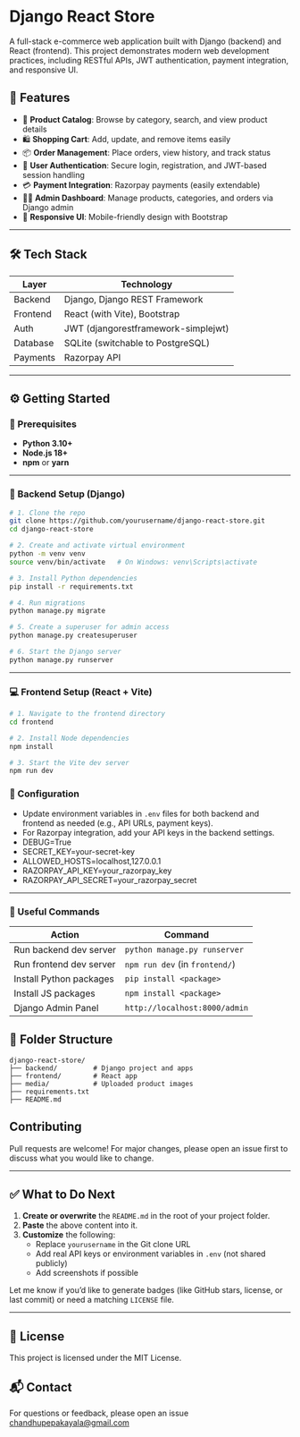 # Django React Store

A full-stack e-commerce web application built with Django (backend) and React (frontend). This project demonstrates modern web development practices, including RESTful APIs, JWT authentication, payment integration, and responsive UI.

## 🚀 Features

- 🛒 **Product Catalog**: Browse by category, search, and view product details
- 🛍️ **Shopping Cart**: Add, update, and remove items easily
- 📦 **Order Management**: Place orders, view history, and track status
- 🔐 **User Authentication**: Secure login, registration, and JWT-based session handling
- 💳 **Payment Integration**: Razorpay payments (easily extendable)
- 🧑‍💻 **Admin Dashboard**: Manage products, categories, and orders via Django admin
- 📱 **Responsive UI**: Mobile-friendly design with Bootstrap

---

## 🛠️ Tech Stack

| Layer      | Technology                        |
|------------|-----------------------------------|
| Backend    | Django, Django REST Framework     |
| Frontend   | React (with Vite), Bootstrap      |
| Auth       | JWT (djangorestframework-simplejwt) |
| Database   | SQLite (switchable to PostgreSQL) |
| Payments   | Razorpay API                      |

---

## ⚙️ Getting Started

### 📌 Prerequisites

- **Python 3.10+**
- **Node.js 18+**
- **npm** or **yarn**

---

### 🔧 Backend Setup (Django)

```bash
# 1. Clone the repo
git clone https://github.com/yourusername/django-react-store.git
cd django-react-store

# 2. Create and activate virtual environment
python -m venv venv
source venv/bin/activate   # On Windows: venv\Scripts\activate

# 3. Install Python dependencies
pip install -r requirements.txt

# 4. Run migrations
python manage.py migrate

# 5. Create a superuser for admin access
python manage.py createsuperuser

# 6. Start the Django server
python manage.py runserver
```
---

### 💻 Frontend Setup (React + Vite)

```bash
# 1. Navigate to the frontend directory
cd frontend

# 2. Install Node dependencies
npm install

# 3. Start the Vite dev server
npm run dev
```

### 🔐 Configuration

- Update environment variables in `.env` files for both backend and frontend as needed (e.g., API URLs, payment keys).
- For Razorpay integration, add your API keys in the backend settings.
- DEBUG=True
- SECRET_KEY=your-secret-key
- ALLOWED_HOSTS=localhost,127.0.0.1
- RAZORPAY_API_KEY=your_razorpay_key
- RAZORPAY_API_SECRET=your_razorpay_secret

---

### 🧪 Useful Commands

| Action                  | Command                        |
| ----------------------- | ------------------------------ |
| Run backend dev server  | `python manage.py runserver`   |
| Run frontend dev server | `npm run dev` (in `frontend/`) |
| Install Python packages | `pip install <package>`        |
| Install JS packages     | `npm install <package>`        |
| Django Admin Panel      | `http://localhost:8000/admin`  |

## 📁 Folder Structure

```
django-react-store/
├── backend/         # Django project and apps
├── frontend/        # React app
├── media/           # Uploaded product images
├── requirements.txt
├── README.md
```

## Contributing

Pull requests are welcome! For major changes, please open an issue first to discuss what you would like to change.

---

## ✅ What to Do Next

1. **Create or overwrite** the `README.md` in the root of your project folder.
2. **Paste** the above content into it.
3. **Customize** the following:
   - Replace `yourusername` in the Git clone URL
   - Add real API keys or environment variables in `.env` (not shared publicly)
   - Add screenshots if possible

Let me know if you’d like to generate badges (like GitHub stars, license, or last commit) or need a matching `LICENSE` file.

---

## 📝 License

This project is licensed under the MIT License.

## 📬 Contact

For questions or feedback, please open an issue [chandhupepakayala@gmail.com](mailto:chandhupepakayala@gmail.com)